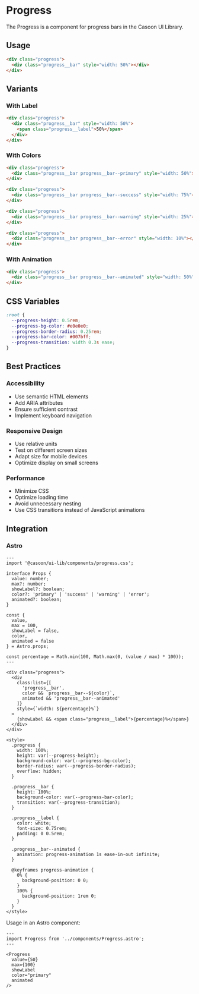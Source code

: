 # Progress

The Progress is a component for progress bars in the Casoon UI Library.

## Usage

```html
<div class="progress">
  <div class="progress__bar" style="width: 50%"></div>
</div>
```

## Variants

### With Label

```html
<div class="progress">
  <div class="progress__bar" style="width: 50%">
    <span class="progress__label">50%</span>
  </div>
</div>
```

### With Colors

```html
<div class="progress">
  <div class="progress__bar progress__bar--primary" style="width: 50%"></div>
</div>

<div class="progress">
  <div class="progress__bar progress__bar--success" style="width: 75%"></div>
</div>

<div class="progress">
  <div class="progress__bar progress__bar--warning" style="width: 25%"></div>
</div>

<div class="progress">
  <div class="progress__bar progress__bar--error" style="width: 10%"></div>
</div>
```

### With Animation

```html
<div class="progress">
  <div class="progress__bar progress__bar--animated" style="width: 50%"></div>
</div>
```

## CSS Variables

```css
:root {
  --progress-height: 0.5rem;
  --progress-bg-color: #e0e0e0;
  --progress-border-radius: 0.25rem;
  --progress-bar-color: #007bff;
  --progress-transition: width 0.3s ease;
}
```

## Best Practices

### Accessibility

- Use semantic HTML elements
- Add ARIA attributes
- Ensure sufficient contrast
- Implement keyboard navigation

### Responsive Design

- Use relative units
- Test on different screen sizes
- Adapt size for mobile devices
- Optimize display on small screens

### Performance

- Minimize CSS
- Optimize loading time
- Avoid unnecessary nesting
- Use CSS transitions instead of JavaScript animations

## Integration

### Astro

```astro
---
import '@casoon/ui-lib/components/progress.css';

interface Props {
  value: number;
  max?: number;
  showLabel?: boolean;
  color?: 'primary' | 'success' | 'warning' | 'error';
  animated?: boolean;
}

const {
  value,
  max = 100,
  showLabel = false,
  color,
  animated = false
} = Astro.props;

const percentage = Math.min(100, Math.max(0, (value / max) * 100));
---

<div class="progress">
  <div
    class:list={[
      'progress__bar',
      color && `progress__bar--${color}`,
      animated && 'progress__bar--animated'
    ]}
    style={`width: ${percentage}%`}
  >
    {showLabel && <span class="progress__label">{percentage}%</span>}
  </div>
</div>

<style>
  .progress {
    width: 100%;
    height: var(--progress-height);
    background-color: var(--progress-bg-color);
    border-radius: var(--progress-border-radius);
    overflow: hidden;
  }
  
  .progress__bar {
    height: 100%;
    background-color: var(--progress-bar-color);
    transition: var(--progress-transition);
  }
  
  .progress__label {
    color: white;
    font-size: 0.75rem;
    padding: 0 0.5rem;
  }
  
  .progress__bar--animated {
    animation: progress-animation 1s ease-in-out infinite;
  }
  
  @keyframes progress-animation {
    0% {
      background-position: 0 0;
    }
    100% {
      background-position: 1rem 0;
    }
  }
</style>
```

Usage in an Astro component:

```astro
---
import Progress from '../components/Progress.astro';
---

<Progress
  value={50}
  max={100}
  showLabel
  color="primary"
  animated
/>
``` 